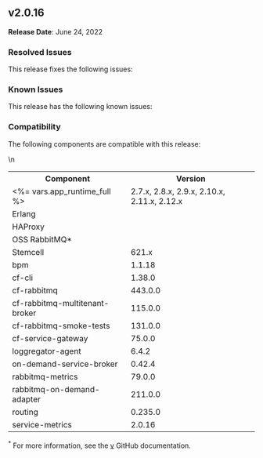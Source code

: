 ## <a id="2-0-16"></a> v2.0.16

**Release Date**: June 24, 2022

### Resolved Issues

This release fixes the following issues:


### Known Issues

This release has the following known issues:


### Compatibility

The following components are compatible with this release:

<table class="nice"> <th>Component</th> <th>Version</th> 	<tr>
		<td><%= vars.app_runtime_full %></td>
		<td>2.7.x, 2.8.x, 2.9.x, 2.10.x, 2.11.x, 2.12.x</td>
	</tr>
	<tr>
		<td>Erlang</td>
		<td></td>
	</tr>
	<tr>
		<td>HAProxy</td>
		<td></td>
	</tr>
	<tr>
		<td>OSS RabbitMQ*</td>
		<td></td>
	</tr>
	<tr>
		<td>Stemcell</td>
		<td>621.x</td>
	</tr>
	<tr>
		<td>bpm</td>
		<td>1.1.18</td>
	</tr>
	<tr>
		<td>cf-cli</td>
		<td>1.38.0</td>
	</tr>
	<tr>
		<td>cf-rabbitmq</td>
		<td>443.0.0</td>
	</tr>
	<tr>
		<td>cf-rabbitmq-multitenant-broker</td>
		<td>115.0.0</td>
	</tr>
	<tr>
		<td>cf-rabbitmq-smoke-tests</td>
		<td>131.0.0</td>
	</tr>
	<tr>
		<td>cf-service-gateway</td>
		<td>75.0.0</td>
	</tr>
	<tr>
		<td>loggregator-agent</td>
		<td>6.4.2</td>
	</tr>
	<tr>
		<td>on-demand-service-broker</td>
		<td>0.42.4</td>
	</tr>
	<tr>
		<td>rabbitmq-metrics</td>
		<td>79.0.0</td>
	</tr>
	<tr>
		<td>rabbitmq-on-demand-adapter</td>
		<td>211.0.0</td>
	</tr>
	<tr>
		<td>routing</td>
		<td>0.235.0</td>
	</tr>
	<tr>
		<td>service-metrics</td>
		<td>2.0.16</td>
	</tr>\n</table>

<sup>*</sup> For more information, see the <a href="https://github.com/rabbitmq/rabbitmq-server/releases/tag/v">v</a> GitHub documentation.
